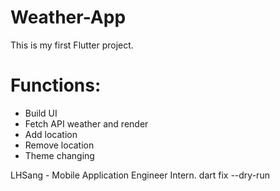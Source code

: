 # Weather-App
This is my first Flutter project.

# Functions:
- Build UI
- Fetch API weather and render
- Add location
- Remove location
- Theme changing

LHSang - Mobile Application Engineer Intern.
 dart fix --dry-run